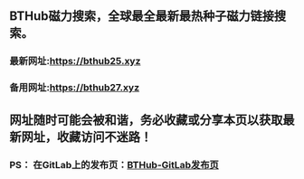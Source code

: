 ## **BTHub磁力搜索，全球最全最新最热种子磁力链接搜索。**
### 最新网址:<a href="https://bthub25.xyz" target="_blank">https://bthub25.xyz</a>
### 备用网址:<a href="https://bthub27.xyz" target="_blank">https://bthub27.xyz</a>
## 网址随时可能会被和谐，务必收藏或分享本页以获取最新网址，收藏访问不迷路！

### PS： 在GitLab上的发布页：[**BTHub-GitLab发布页**](https://gitlab.com/fwonggh/Bthub/-/blob/master/README.md)
     


